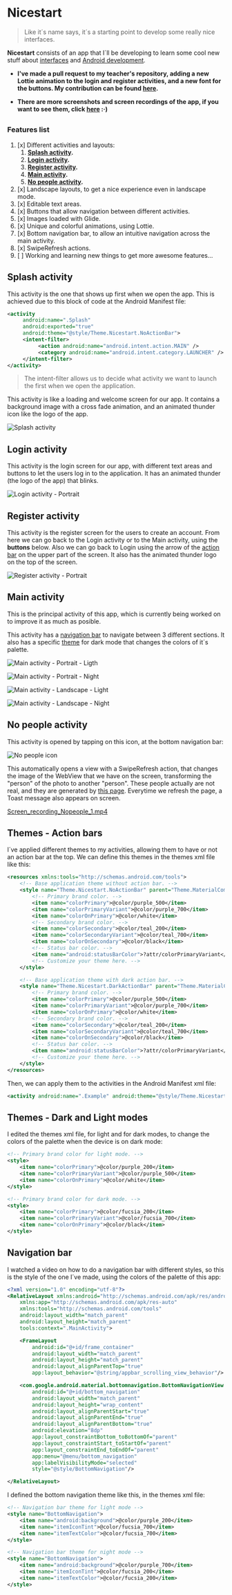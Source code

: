 # Nicestart
> Like it´s name says, it´s a starting point to develop some really nice
> interfaces.


**Nicestart** consists of an app that I´ll be developing to learn some
cool new stuff about
[interfaces](https://www.sciencedirect.com/topics/computer-science/interface-development)
and
[Android development](https://en.wikipedia.org/wiki/Android_software_development#:~:text=Android%20software%20development%20is%20the,other%20languages%20is%20also%20possible.).

- **I've made a pull request to my teacher's repository, adding a new
Lottie animation to the login and register activities, and a new font
for the buttons. My contribution can be found
[here](https://github.com/atomms/First/tree/alejandro23).**

- **There are more screenshots and screen recordings of the app, if you
want to see them, click [here](./img) :·)**

##
### Features list
1. [x] Different activities and layouts:
   1. **[Splash activity](#splash-activity).**
   2. **[Login activity](#login-activity).**
   3. **[Register activity](#register-activity).**
   4. **[Main activity](#main-activity).**
   5. **[No people activity](#no-people-activity).**
2. [x] Landscape layouts, to get a nice experience even in landscape
       mode.
3. [x] Editable text areas.
4. [x] Buttons that allow navigation between different activities.
5. [x] Images loaded with Glide.
6. [x] Unique and colorful animations, using Lottie.
7. [x] Bottom navigation bar, to allow an intuitive navigation across the main activity.
8. [x] SwipeRefresh actions.
9. [ ] Working and learning new things to get more awesome features...

## Splash activity
This activity is the one that shows up first when we open the app. This is achieved due to
this block of code at the Android Manifest file:

```xml
<activity
     android:name=".Splash"
     android:exported="true"
     android:theme="@style/Theme.Nicestart.NoActionBar">
     <intent-filter>
          <action android:name="android.intent.action.MAIN" />
          <category android:name="android.intent.category.LAUNCHER" />
     </intent-filter>
</activity>
```

> The intent-filter allows us to decide what activity we want to launch
> the first when we open the application.

This activity is like a loading and welcome screen for our app. It contains a background image with a
cross fade animation, and an animated thunder icon like the logo of the app.

![Splash activity](./img/Screenshot_splash_1.png)

## Login activity
This activity is the login screen for our app, with different text areas
and buttons to let the users log in to the application. It has an
animated thunder (the logo of the app) that blinks.

![Login activity - Portrait](./img/Screenshot_login_1.png)

## Register activity

This activity is the register screen for the users to create an account.
From here we can go back to the Login activity or to the Main activity,
using the **buttons** below. Also we can go back to Login using the
arrow of the [action bar](#themes---action-bars) on the upper part of
the screen. It also has the animated thunder logo on the top of the
screen.

![Register activity - Portrait](./img/Screenshot_register_1.png)

## Main activity

This is the principal activity of this app, which is currently being
worked on to improve it as much as posible.

This activity has a [navigation bar](#navigation-bar) to navigate
between 3 different sections. It also has a specific [theme](#themes---dark-and-light-modes) for
dark mode that changes the colors of it´s palette.

![Main activity - Portrait - Ligth](./img/Screenshot_main_1.png)

![Main activity - Portrait - Night](./img/Screenshot_main_dark_1.png)

![Main activity - Landscape - Light](./img/Screenshot_main_land_1.png)

![Main activity - Landscape - Night](./img/Screenshot_main_land_dark_1.png)

## No people activity

This activity is opened by tapping on this icon, at the bottom
navigation bar:

![No people icon](./img/Screenshot_Nopeople_icon.png)

This automatically opens a view with a SwipeRefresh action, that changes
the image of the WebView that we have on the screen, transforming the
"person" of the photo to another "person". These people actually are not
real, and they are generated by
[this page](https://thispersondoesnotexist.com). Everytime we refresh
the page, a Toast message also appears on screen.

[Screen_recording_Nopeople_1.mp4](./img/Screen_recording_Nopeople_1.mp4)

## Themes - Action bars

I´ve applied different themes to my activities, allowing them to have or
not an action bar at the top. We can define this themes in the themes
xml file like this:

```xml
<resources xmlns:tools="http://schemas.android.com/tools">
    <!-- Base application theme without action bar. -->
    <style name="Theme.Nicestart.NoActionBar" parent="Theme.MaterialComponents.DayNight.NoActionBar">
        <!-- Primary brand color. -->
        <item name="colorPrimary">@color/purple_500</item>
        <item name="colorPrimaryVariant">@color/purple_700</item>
        <item name="colorOnPrimary">@color/white</item>
        <!-- Secondary brand color. -->
        <item name="colorSecondary">@color/teal_200</item>
        <item name="colorSecondaryVariant">@color/teal_700</item>
        <item name="colorOnSecondary">@color/black</item>
        <!-- Status bar color. -->
        <item name="android:statusBarColor">?attr/colorPrimaryVariant</item>
        <!-- Customize your theme here. -->
    </style>

    <!-- Base application theme with dark action bar. -->
    <style name="Theme.Nicestart.DarkActionBar" parent="Theme.MaterialComponents.DayNight.DarkActionBar">
        <!-- Primary brand color. -->
        <item name="colorPrimary">@color/purple_500</item>
        <item name="colorPrimaryVariant">@color/purple_700</item>
        <item name="colorOnPrimary">@color/white</item>
        <!-- Secondary brand color. -->
        <item name="colorSecondary">@color/teal_200</item>
        <item name="colorSecondaryVariant">@color/teal_700</item>
        <item name="colorOnSecondary">@color/black</item>
        <!-- Status bar color. -->
        <item name="android:statusBarColor">?attr/colorPrimaryVariant</item>
        <!-- Customize your theme here. -->
    </style>
</resources>
```
Then, we can apply them to the activities in the Android Manifest xml
file:

```xml
<activity android:name=".Example" android:theme="@style/Theme.Nicestart.DarkActionBar"/>
```

## Themes - Dark and Light modes

I edited the themes xml file, for light and for dark modes, to change
the colors of the palette when the device is on dark mode:

```xml
<!-- Primary brand color for light mode. -->
<style>
    <item name="colorPrimary">@color/purple_200</item>
    <item name="colorPrimaryVariant">@color/purple_500</item>
    <item name="colorOnPrimary">@color/white</item>
</style>
```
```xml
<!-- Primary brand color for dark mode. -->
<style>
    <item name="colorPrimary">@color/fucsia_200</item>
    <item name="colorPrimaryVariant">@color/fucsia_700</item>
    <item name="colorOnPrimary">@color/black</item>
</style>
```

## Navigation bar

I watched a video on how to do a navigation bar with different styles,
so this is the style of the one I´ve made, using the colors of the
palette of this app:

```xml
<?xml version="1.0" encoding="utf-8"?>
<RelativeLayout xmlns:android="http://schemas.android.com/apk/res/android"
    xmlns:app="http://schemas.android.com/apk/res-auto"
    xmlns:tools="http://schemas.android.com/tools"
    android:layout_width="match_parent"
    android:layout_height="match_parent"
    tools:context=".MainActivity">

    <FrameLayout
        android:id="@+id/frame_container"
        android:layout_width="match_parent"
        android:layout_height="match_parent"
        android:layout_alignParentTop="true"
        app:layout_behavior="@string/appbar_scrolling_view_behavior"/>

    <com.google.android.material.bottomnavigation.BottomNavigationView
        android:id="@+id/bottom_navigation"
        android:layout_width="match_parent"
        android:layout_height="wrap_content"
        android:layout_alignParentStart="true"
        android:layout_alignParentEnd="true"
        android:layout_alignParentBottom="true"
        android:elevation="8dp"
        app:layout_constraintBottom_toBottomOf="parent"
        app:layout_constraintStart_toStartOf="parent"
        app:layout_constraintEnd_toEndOf="parent"
        app:menu="@menu/bottom_navigation"
        app:labelVisibilityMode="selected"
        style="@style/BottomNavigation"/>

</RelativeLayout>
```

I defined the bottom navigation theme like this, in the themes xml file:

```xml
<!-- Navigation bar theme for light mode -->
<style name="BottomNavigation">
    <item name="android:background">@color/purple_200</item>
    <item name="itemIconTint">@color/fucsia_700</item>
    <item name="itemTextColor">@color/fucsia_700</item>
</style>
```
```xml
<!-- Navigation bar theme for night mode -->
<style name="BottomNavigation">
    <item name="android:background">@color/purple_700</item>
    <item name="itemIconTint">@color/fucsia_200</item>
    <item name="itemTextColor">@color/fucsia_200</item>
</style>
```
